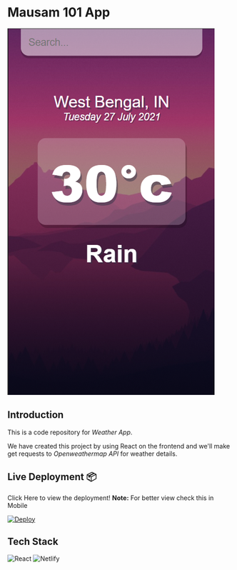 # **Mausam 101 App**

![Weather App](./public/sample.jpeg)

## **Introduction**

This is a code repository for *Weather App*.

We have created this project by using React on the frontend and we'll make get requests to *Openweathermap API* for weather details.

## **Live Deployment** 📦 

Click Here to view the deployment!
**Note:** For better view check this in Mobile

[![Deploy](https://www.netlify.com/img/deploy/button.svg)](https://mausam-101.netlify.app/)

## **Tech Stack**
<img alt="React" src="https://img.shields.io/badge/react-%2320232a.svg?style=for-the-badge&logo=react&logoColor=%2361DAFB"/> <img alt="Netlify" src="https://img.shields.io/badge/netlify-%2343853D.svg?style=for-the-badge&logo=netlify"/>
